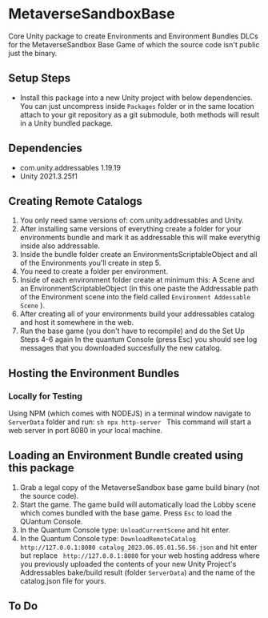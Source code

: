 # MetaverseSandboxBase

Core Unity package to create Environments and Environment Bundles DLCs for the MetaverseSandbox Base Game of which the source code isn't public just the binary.

## Setup Steps

- Install this package into a new Unity project with below dependencies. You can just uncompress inside ``Packages`` folder or in the same location attach to your git repository as a git submodule, both methods will result in a Unity bundled package.
 

## Dependencies

- com.unity.addressables 1.19.19
- Unity 2021.3.25f1

## Creating Remote Catalogs
1. You only need same versions of: com.unity.addressables and Unity.
2. After installing same versions of everything create a folder for your environments bundle and mark it as addressable this will make everythig inside also addressable.
3. Inside the bundle folder create an EnvironmentsScriptableObject and all of the Environments you'll create in step 5.
4. You need to create a folder per environment.
5. Inside of each environment folder create at minimum this: A Scene and an EnvironmentScriptableObject (in this one paste the Addressable path of the Environment scene into the field called ``Environment Addessable Scene`` ).
6. After creating all of your environments build your addressables catalog and host it somewhere in the web.
7. Run the base game (you don't have to recompile) and do the Set Up Steps 4-6 again  In the quantum Console (press Esc) you should see log messages that you downloaded succesfully the new catalog.

## Hosting the Environment Bundles

### Locally for Testing
Using NPM (which comes with NODEJS) in a terminal window navigate to ``ServerData`` folder and run:
``sh
npx http-server
``
This command will start a web server in port 8080 in your local machine.


## Loading an Environment Bundle created using this package

1. Grab a legal copy of the MetaverseSandbox base game build binary (not the source code).
2. Start the game. The game build will automatically load the Lobby scene which comes bundled with the base game. Press ``Esc`` to load the QUantum Console.
3. In the Quantum Console type: ``UnloadCurrentScene`` and hit enter.
4. In the Quantum Console type: ``DownloadRemoteCatalog http://127.0.0.1:8080 catalog_2023.06.05.01.56.56.json`` and hit enter but replace `` http://127.0.0.1:8080`` for your web hosting address where you previously uploaded the contents of your new Unity Project's Addressables bake/build result (folder ``ServerData``) and the name of the catalog.json file for yours.


## To Do
